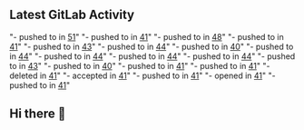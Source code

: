 ## Latest GitLab Activity
"- pushed to in [51](null)"
"- pushed to in [41](null)"
"- pushed to in [48](null)"
"- pushed to in [41](null)"
"- pushed to in [43](null)"
"- pushed to in [44](null)"
"- pushed to in [40](null)"
"- pushed to in [44](null)"
"- pushed to in [44](null)"
"- pushed to in [44](null)"
"- pushed to in [44](null)"
"- pushed to in [43](null)"
"- pushed to in [40](null)"
"- pushed to in [41](null)"
"- pushed to in [41](null)"
"- deleted in [41](null)"
"- accepted in [41](null)"
"- pushed to in [41](null)"
"- opened in [41](null)"
"- pushed to in [41](null)"
## Hi there 👋

<!--
**lth-elm/lth-elm** is a ✨ _special_ ✨ repository because its `README.md` (this file) appears on your GitHub profile.

Here are some ideas to get you started:

- 🔭 I’m currently working on ...
- 🌱 I’m currently learning ...
- 👯 I’m looking to collaborate on ...
- 🤔 I’m looking for help with ...
- 💬 Ask me about ...
- 📫 How to reach me: ...
- 😄 Pronouns: ...
- ⚡ Fun fact: ...
-->
